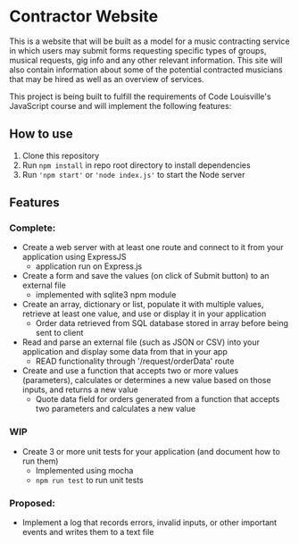 # Contractor Website

This is a website that will be built as a model for a music contracting service in which users may submit forms requesting specific types of groups, musical requests, gig info and 
any other relevant information. This site will also contain information about some of the potential contracted musicians that may be hired as well as an overview of 
services.

This project is being built to fulfill the requirements of Code Louisville's JavaScript course and will implement the following features:

## How to use
1. Clone this repository
2. Run `npm install` in repo root directory to install dependencies
3. Run `'npm start'` or `'node index.js'` to start the Node server

## Features
### Complete: 
- Create a web server with at least one route and connect to it from your application using ExpressJS 
    - application run on Express.js
- Create a form and save the values (on click of Submit button) to an external file 
    - implemented with sqlite3 npm module
- Create an array, dictionary or list, populate it with multiple values, retrieve at least one value, and use or display it in your application 
    - Order data retrieved from SQL database stored in array before being sent to client
- Read and parse an external file (such as JSON or CSV) into your application and display some data from that in your app 
    - READ functionality through '/request/orderData' route
- Create and use a function that accepts two or more values (parameters), calculates or determines a new value based on those inputs, and returns a new value
    - Quote data field for orders generated from a function that accepts two parameters and calculates a new value

### WIP
- Create 3 or more unit tests for your application (and document how to run them)
    - Implemented using mocha
    - `npm run test` to run unit tests


### Proposed:

- Implement a log that records errors, invalid inputs, or other important events and writes them to a text file


